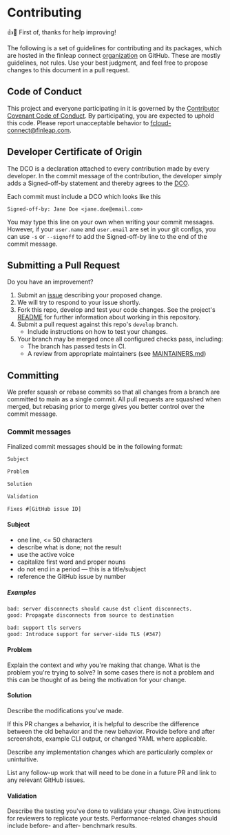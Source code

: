 # Contributing

:+1::tada: First of, thanks for help improving!

The following is a set of guidelines for contributing and its packages, which are hosted in the finleap connect [organization](https://github.com/finleap-connect) on GitHub. These are mostly guidelines, not rules. Use your best judgment, and feel free to propose changes to this document in a pull request.

## Code of Conduct

This project and everyone participating in it is governed by the [Contributor Covenant Code of Conduct](CODE_OF_CONDUCT.md). By participating, you are expected to uphold this code. Please report unacceptable behavior to [fcloud-connect@finleap.com](mailto:fcloud-connect@finleap.com?subject=[m8]%20COD%20Violation).

## Developer Certificate of Origin

The DCO is a declaration attached to every contribution made by every developer. In the commit message of the contribution, the developer simply adds a Signed-off-by statement and thereby agrees to the [DCO](DCO).

Each commit must include a DCO which looks like this

```Signed-off-by: Jane Doe <jane.doe@email.com>```

You may type this line on your own when writing your commit messages. However, if your `user.name` and `user.email` are set in your git configs, you can use `-s` or `--signoff` to add the Signed-off-by line to the end of the commit message.

## Submitting a Pull Request

Do you have an improvement?

1. Submit an [issue][issue] describing your proposed change.
2. We will try to respond to your issue shortly.
3. Fork this repo, develop and test your code changes. See the project's
   [README](README.md) for further information about working in this repository.
4. Submit a pull request against this repo's `develop` branch.
    - Include instructions on how to test your changes.
5. Your branch may be merged once all configured checks pass, including:
    - The branch has passed tests in CI.
    - A review from appropriate maintainers (see
      [MAINTAINERS.md](MAINTAINERS.md))

## Committing

We prefer squash or rebase commits so that all changes from a branch are
committed to main as a single commit. All pull requests are squashed when
merged, but rebasing prior to merge gives you better control over the commit
message.

### Commit messages

Finalized commit messages should be in the following format:

```txt
Subject

Problem

Solution

Validation

Fixes #[GitHub issue ID]
```

#### Subject

- one line, <= 50 characters
- describe what is done; not the result
- use the active voice
- capitalize first word and proper nouns
- do not end in a period — this is a title/subject
- reference the GitHub issue by number

##### Examples

```txt
bad: server disconnects should cause dst client disconnects.
good: Propagate disconnects from source to destination
```

```txt
bad: support tls servers
good: Introduce support for server-side TLS (#347)
```

#### Problem

Explain the context and why you're making that change.  What is the problem
you're trying to solve? In some cases there is not a problem and this can be
thought of as being the motivation for your change.

#### Solution

Describe the modifications you've made.

If this PR changes a behavior, it is helpful to describe the difference between
the old behavior and the new behavior. Provide before and after screenshots,
example CLI output, or changed YAML where applicable.

Describe any implementation changes which are particularly complex or
unintuitive.

List any follow-up work that will need to be done in a future PR and link to any
relevant GitHub issues.

#### Validation

Describe the testing you've done to validate your change.  Give instructions for
reviewers to replicate your tests.  Performance-related changes should include
before- and after- benchmark results.

[issue]: https://github.com/finleap-connect/vaultoperator/issues/new
